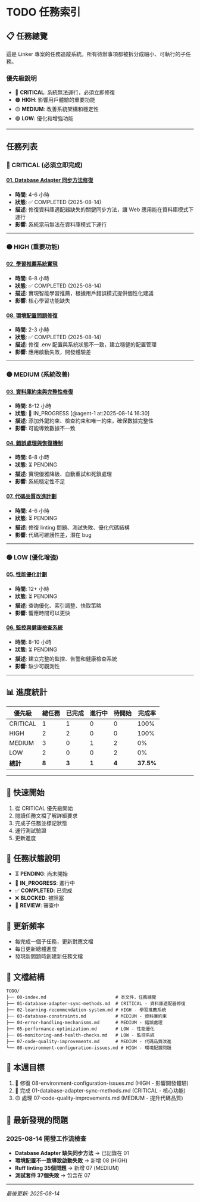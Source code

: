 # TODO 任務索引

## 📋 任務總覽

這是 Linker 專案的任務追蹤系統。所有待辦事項都被拆分成細小、可執行的子任務。

### 優先級說明
- 🔴 **CRITICAL**: 系統無法運行，必須立即修復
- 🟠 **HIGH**: 影響用戶體驗的重要功能
- 🟡 **MEDIUM**: 改善系統架構和穩定性
- 🟢 **LOW**: 優化和增強功能

---

## 任務列表

### 🔴 CRITICAL (必須立即完成)

#### [01. Database Adapter 同步方法修復](./01-database-adapter-sync-methods.md)
- **時間**: 4-6 小時
- **狀態**: ✅ COMPLETED (2025-08-14)
- **描述**: 修復資料庫適配器缺失的關鍵同步方法，讓 Web 應用能在資料庫模式下運行
- **影響**: 系統當前無法在資料庫模式下運行

---

### 🟠 HIGH (重要功能)

#### [02. 學習推薦系統實現](./02-learning-recommendation-system.md)
- **時間**: 6-8 小時
- **狀態**: ✅ COMPLETED (2025-08-14)
- **描述**: 實現智能學習推薦，根據用戶錯誤模式提供個性化建議
- **影響**: 核心學習功能缺失

#### [08. 環境配置問題修復](./08-environment-configuration-issues.md)
- **時間**: 2-3 小時
- **狀態**: ✅ COMPLETED (2025-08-14)
- **描述**: 修復 .env 配置與系統狀態不一致，建立穩健的配置管理
- **影響**: 應用啟動失敗，開發體驗差

---

### 🟡 MEDIUM (系統改善)

#### [03. 資料庫約束與完整性修復](./03-database-constraints.md)
- **時間**: 8-12 小時
- **狀態**: 🚧 IN_PROGRESS [@agent-1 at:2025-08-14 16:30]
- **描述**: 添加外鍵約束、檢查約束和唯一約束，確保數據完整性
- **影響**: 可能導致數據不一致

#### [04. 錯誤處理與恢復機制](./04-error-handling-mechanisms.md)
- **時間**: 6-8 小時
- **狀態**: ⏳ PENDING
- **描述**: 實現優雅降級、自動重試和死鎖處理
- **影響**: 系統穩定性不足

#### [07. 代碼品質改進計劃](./07-code-quality-improvements.md)
- **時間**: 4-6 小時
- **狀態**: ⏳ PENDING
- **描述**: 修復 linting 問題、測試失敗、優化代碼結構
- **影響**: 代碼可維護性差，潛在 bug

---

### 🟢 LOW (優化增強)

#### [05. 性能優化計劃](./05-performance-optimization.md)
- **時間**: 12+ 小時
- **狀態**: ⏳ PENDING
- **描述**: 查詢優化、索引調整、快取策略
- **影響**: 響應時間可以更快

#### [06. 監控與健康檢查系統](./06-monitoring-and-health-checks.md)
- **時間**: 8-10 小時
- **狀態**: ⏳ PENDING
- **描述**: 建立完整的監控、告警和健康檢查系統
- **影響**: 缺少可觀測性

---

## 📊 進度統計

| 優先級 | 總任務 | 已完成 | 進行中 | 待開始 | 完成率 |
|--------|--------|--------|--------|--------|--------|
| CRITICAL | 1 | 1 | 0 | 0 | 100% |
| HIGH | 2 | 2 | 0 | 0 | 100% |
| MEDIUM | 3 | 0 | 1 | 2 | 0% |
| LOW | 2 | 0 | 0 | 2 | 0% |
| **總計** | **8** | **3** | **1** | **4** | **37.5%** |

---

## 🚀 快速開始

1. 從 CRITICAL 優先級開始
2. 閱讀任務文檔了解詳細要求
3. 完成子任務並標記狀態
4. 運行測試驗證
5. 更新進度

## 📝 任務狀態說明

- ⏳ **PENDING**: 尚未開始
- 🚧 **IN_PROGRESS**: 進行中
- ✅ **COMPLETED**: 已完成
- ❌ **BLOCKED**: 被阻塞
- 🔄 **REVIEW**: 審查中

## 🔄 更新頻率

- 每完成一個子任務，更新對應文檔
- 每日更新總體進度
- 發現新問題時創建新任務文檔

## 📂 文檔結構

```
TODO/
├── 00-index.md                          # 本文件，任務總覽
├── 01-database-adapter-sync-methods.md  # CRITICAL - 資料庫適配器修復
├── 02-learning-recommendation-system.md # HIGH - 學習推薦系統
├── 03-database-constraints.md           # MEDIUM - 資料庫約束
├── 04-error-handling-mechanisms.md      # MEDIUM - 錯誤處理
├── 05-performance-optimization.md       # LOW - 性能優化
├── 06-monitoring-and-health-checks.md   # LOW - 監控系統
├── 07-code-quality-improvements.md      # MEDIUM - 代碼品質改進
└── 08-environment-configuration-issues.md # HIGH - 環境配置問題
```

## 🎯 本週目標

1. 🔴 修復 08-environment-configuration-issues.md (HIGH - 影響開發體驗)
2. 🔴 完成 01-database-adapter-sync-methods.md (CRITICAL - 核心功能)
3. 🟡 處理 07-code-quality-improvements.md (MEDIUM - 提升代碼品質)

## 📝 最新發現的問題

### 2025-08-14 開發工作流檢查
- **Database Adapter 缺失同步方法** → 已記錄在 01
- **環境配置不一致導致啟動失敗** → 新增 08 (HIGH)
- **Ruff linting 35個問題** → 新增 07 (MEDIUM)
- **測試套件 37個失敗** → 包含在 07

---

*最後更新: 2025-08-14*
